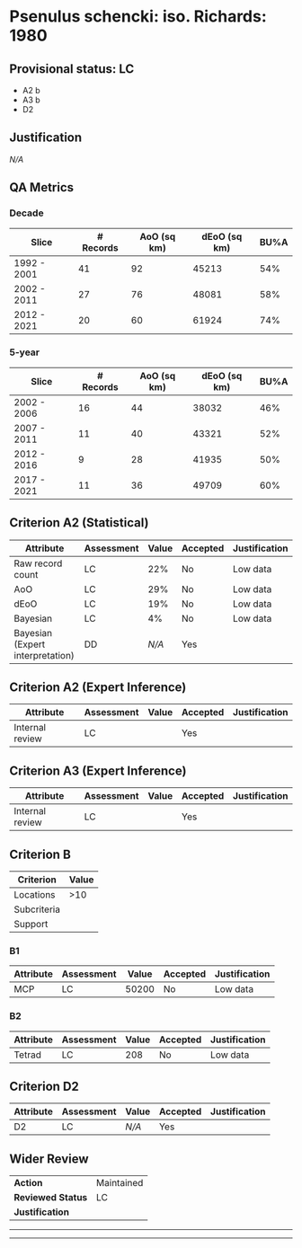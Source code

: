 # Psenulus schencki: iso. Richards: 1980
## Provisional status: LC
- A2 b
- A3 b
- D2

## Justification
*N/A*
## QA Metrics
### Decade
| Slice | # Records | AoO (sq km) | dEoO (sq km) |BU%A |
|---|---|---|---|---|
|1992 - 2001|41|92|45213|54%|
|2002 - 2011|27|76|48081|58%|
|2012 - 2021|20|60|61924|74%|
### 5-year
| Slice | # Records | AoO (sq km) | dEoO (sq km) |BU%A |
|---|---|---|---|---|
|2002 - 2006|16|44|38032|46%|
|2007 - 2011|11|40|43321|52%|
|2012 - 2016|9|28|41935|50%|
|2017 - 2021|11|36|49709|60%|
## Criterion A2 (Statistical)
|Attribute|Assessment|Value|Accepted|Justification
|---|---|---|---|---|
|Raw record count|LC|22%|No|Low data|
|AoO|LC|29%|No|Low data|
|dEoO|LC|19%|No|Low data|
|Bayesian|LC|4%|No|Low data|
|Bayesian (Expert interpretation)|DD|*N/A*|Yes||
## Criterion A2 (Expert Inference)
|Attribute|Assessment|Value|Accepted|Justification
|---|---|---|---|---|
|Internal review|LC||Yes||
## Criterion A3 (Expert Inference)
|Attribute|Assessment|Value|Accepted|Justification
|---|---|---|---|---|
|Internal review|LC||Yes||
## Criterion B
|Criterion| Value|
|---|---|
|Locations|>10|
|Subcriteria||
|Support||
### B1
|Attribute|Assessment|Value|Accepted|Justification
|---|---|---|---|---|
|MCP|LC|50200|No|Low data|
### B2
|Attribute|Assessment|Value|Accepted|Justification
|---|---|---|---|---|
|Tetrad|LC|208|No|Low data|
## Criterion D2
|Attribute|Assessment|Value|Accepted|Justification
|---|---|---|---|---|
|D2|LC|*N/A*|Yes||
## Wider Review
|  |  |
|---|---|
|**Action**|Maintained|
|**Reviewed Status**|LC|
|**Justification**||
---
 ---
 <br><br>
